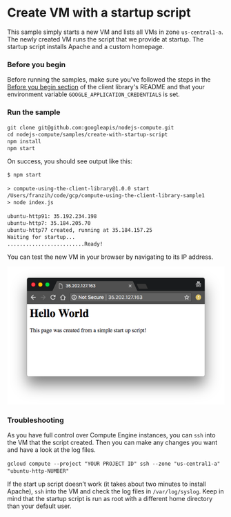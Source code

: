 # Create VM with a startup script

This sample simply starts a new VM and lists all VMs in zone `us-central1-a`.
The newly created VM runs the script that we provide at startup. The startup script installs
Apache and a custom homepage.

### Before you begin

Before running the samples, make sure you've followed the steps in the
[Before you begin section](../../README.md#before-you-begin) of the client
library's README and that your environment variable
`GOOGLE_APPLICATION_CREDENTIALS` is set.

### Run the sample

```
git clone git@github.com:googleapis/nodejs-compute.git
cd nodejs-compute/samples/create-with-startup-script
npm install
npm start
```

On success, you should see output like this:

```
$ npm start

> compute-using-the-client-library@1.0.0 start /Users/franzih/code/gcp/compute-using-the-client-library-sample1
> node index.js

ubuntu-http91: 35.192.234.198
ubuntu-http7: 35.184.205.70
ubuntu-http77 created, running at 35.184.157.25
Waiting for startup...
.........................Ready!
```

You can test the new VM in your browser by navigating to its IP address.


![Screenshot of homepage](https://github.com/fhinkel/compute-using-the-client-library-sample1/raw/master/apache.png)


### Troubleshooting

As you have full control over Compute Engine instances, you can
`ssh` into the VM that the script created. Then you can
make any changes you want and have a look at the log files.

`gcloud compute --project "YOUR PROJECT ID" ssh --zone "us-central1-a" "ubuntu-http-NUMBER"`

If the start up script doesn’t work (it takes about two
minutes to install Apache), `ssh` into
the VM and check the log files in `/var/log/syslog`. Keep in
mind that the startup script is run as root with a different
home directory than your default user.